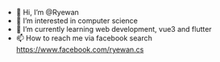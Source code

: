- 👋 Hi, I’m @Ryewan
- 👀 I’m interested in computer science
- 🌱 I’m currently learning web development, vue3 and flutter
- 📫 How to reach me via facebook search https://www.facebook.com/ryewan.cs

<!---
Ryewan/Ryewan is a ✨ special ✨ repository because its `README.md` (this file) appears on your GitHub profile.
You can click the Preview link to take a look at your changes.
--->
